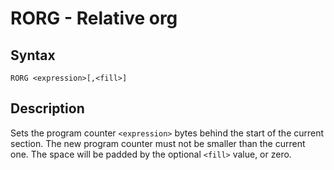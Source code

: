 # RORG - Relative org

## Syntax
```assembly
RORG <expression>[,<fill>]
```

## Description
Sets the program counter `<expression>` bytes behind the start of the current section.
The new program counter must not be smaller than the current one. The space will be padded by the optional `<fill>` value, or zero.
